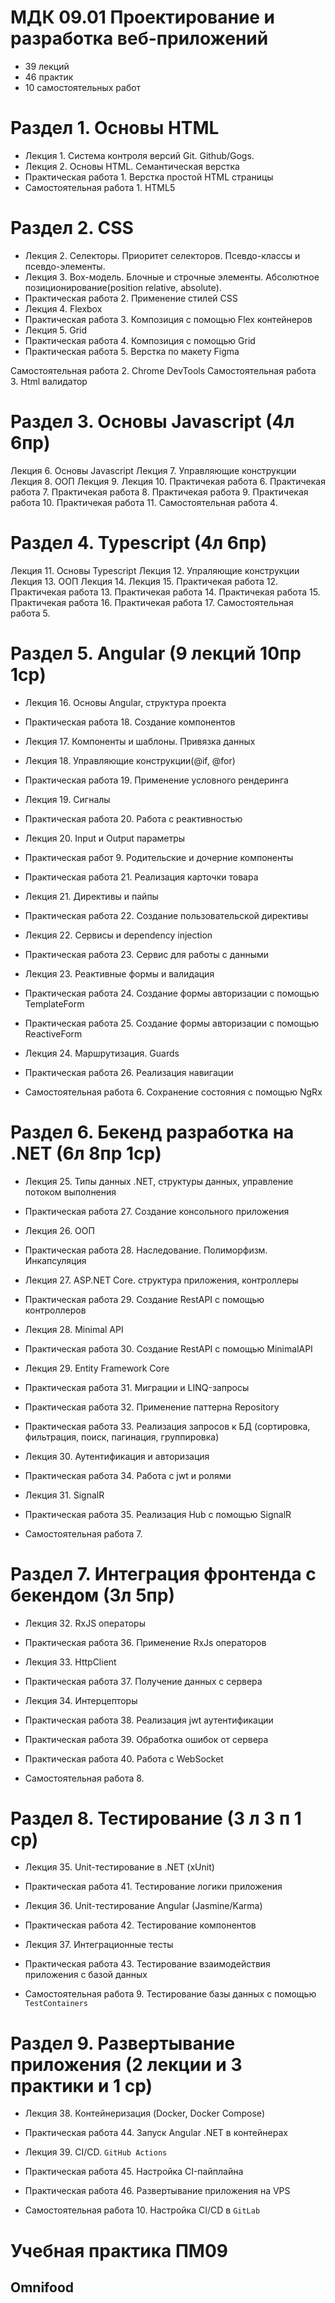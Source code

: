 # МДК 09.01 Проектирование и разработка веб-приложений

- 39 лекций
- 46 практик
- 10 самостоятельных работ

# Раздел 1. Основы HTML

- Лекция 1. Система контроля версий Git. Github/Gogs.
- Лекция 2. Основы HTML. Семантическая верстка
- Практическая работа 1. Верстка простой HTML страницы
- Самостоятельная работа 1. HTML5

# Раздел 2. CSS

- Лекция 2. Селекторы. Приоритет селекторов. Псевдо-классы и псевдо-элементы.
- Лекция 3. Box-модель. Блочные и строчные элементы. Абсолютное позиционирование(position relative, absolute).
- Практическая работа 2. Применение стилей CSS
- Лекция 4. Flexbox
- Практическая работа 3. Композиция с помощью Flex контейнеров
- Лекция 5. Grid
- Практическая работа 4. Композиция с помощью Grid
- Практическая работа 5. Верстка по макету Figma

Самостоятельная работа 2. Chrome DevTools
Самостоятельная работа 3. Html валидатор

# Раздел 3. Основы Javascript (4л 6пр)

Лекция 6. Основы Javascript
Лекция 7. Управляющие конструкции
Лекция 8. ООП
Лекция 9.
Лекция 10.
Практичекая работа 6.
Практичекая работа 7.
Практичекая работа 8.
Практичекая работа 9.
Практичекая работа 10.
Практичекая работа 11.
Самостоятельная работа 4.

# Раздел 4. Typescript (4л 6пр)

Лекция 11. Основы Typescript
Лекция 12. Упраляющие конструкции
Лекция 13. ООП
Лекция 14.
Лекция 15.
Практичекая работа 12.
Практичекая работа 13.
Практичекая работа 14.
Практичекая работа 15.
Практичекая работа 16.
Практичекая работа 17.
Самостоятельная работа 5.

# Раздел 5. Angular (9 лекций 10пр 1ср)

- Лекция 16. Основы Angular, структура проекта 
- Практическая работа 18. Создание компонентов 

- Лекция 17. Компоненты и шаблоны. Привязка данных
- Лекция 18. Управляющие конструкции(@if, @for)
- Практическая работа 19. Применение условного рендеринга

- Лекция 19. Сигналы 
- Практическая работа 20. Работа с реактивностью 

- Лекция 20. Input и Output параметры 
- Практическая работ 9. Родительские и дочерние компоненты
- Практическая работа 21. Реализация карточки товара

- Лекция 21. Директивы и пайпы 
- Практическая работа 22. Создание пользовательской директивы 

- Лекция 22. Сервисы и dependency injection 
- Практическая работа 23. Сервис для работы с данными

- Лекция 23. Реактивные формы и валидация 
- Практическая работа 24. Создание формы авторизации c помощью TemplateForm 
- Практическая работа 25. Создание формы авторизации c помощью ReactiveForm 

- Лекция 24. Маршрутизация. Guards 
- Практическая работа 26. Реализация навигации 

- Самостоятельная работа 6. Сохранение состояния с помощью NgRx

# Раздел 6. Бекенд разработка на .NET (6л 8пр 1ср)

- Лекция 25. Типы данных .NET, структуры данных, управление потоком выполнения
- Практическая работа 27. Создание консольного приложения

- Лекция 26. ООП
- Практическая работа 28. Наследование. Полиморфизм. Инкапсуляция

- Лекция 27. ASP.NET Core. структура приложения, контроллеры 
- Практическая работа 29. Создание RestAPI с помощью контроллеров

- Лекция 28. Minimal API 
- Практическая работа 30. Создание RestAPI с помощью MinimalAPI

- Лекция 29. Entity Framework Core 
- Практическая работа 31. Миграции и LINQ-запросы 

- Практическая работа 32. Применение паттерна Repository
- Практическая работа 33. Реализация запросов к БД (сортировка, фильтрация, поиск, пагинация, группировка)

- Лекция 30. Аутентификация и авторизация
- Практическая работа 34. Работа с jwt и ролями


- Лекция 31. SignalR
- Практическая работа 35. Реализация Hub с помощью SignalR
- Самостоятельная работа 7.

# Раздел 7. Интеграция фронтенда с бекендом (3л 5пр)

- Лекция 32. RxJS операторы
- Практическая работа 36. Применение RxJs операторов

- Лекция 33. HttpClient
- Практическая работа 37. Получение данных с сервера

- Лекция 34. Интерцепторы
- Практическая работа 38. Реализация jwt аутентификации
- Практическая работа 39. Обработка ошибок от сервера
- Практическая работа 40. Работа с WebSocket
- Самостоятельная работа 8.

# Раздел 8. Тестирование (3 л 3 п 1 ср)

- Лекция 35. Unit-тестирование в .NET (xUnit) 
- Практическая работа 41. Тестирование логики приложения

- Лекция 36. Unit-тестирование Angular (Jasmine/Karma) 
- Практическая работа 42. Тестирование компонентов

- Лекция 37. Интеграционные тесты 
- Практическая работа 43. Тестирование взаимодействия приложения с базой данных

- Самостоятельная работа 9. Тестирование базы данных с помощью `TestContainers`

# Раздел 9. Развертывание приложения (2 лекции и 3 практики и 1 ср)

- Лекция 38. Контейнеризация (Docker, Docker Compose) 
- Практическая работа 44. Запуск Angular  .NET в контейнерах 

- Лекция 39. CI/CD. `GitHub Actions` 
- Практическая работа 45. Настройка CI-пайплайна 
- Практическая работа 46. Развертывание приложения на VPS 

- Самостоятельная работа 10. Настройка CI/CD в `GitLab`



# Учебная практика ПМ09
## Omnifood
